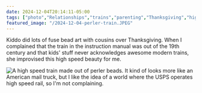```yaml
---
date: 2024-12-04T20:14:11-05:00
tags: ["photo","Relationships","trains","parenting","Thanksgiving","high speed rail"]
featured_image: "/2024-12-04-perler-train.JPEG"
---
```

Kiddo did lots of fuse bead art with cousins over Thanksgiving. When I complained that the train in the instruction manual was out of the 19th century and that kids' stuff never acknowledges awesome modern trains, she improvised this high speed beauty for me.

![A high speed train made out of perler beads. It kind of looks more like an American mail truck, but I like the idea of a world where the USPS operates high speed rail, so I'm not complaining.](/2024-12-04-perler-train.JPEG)